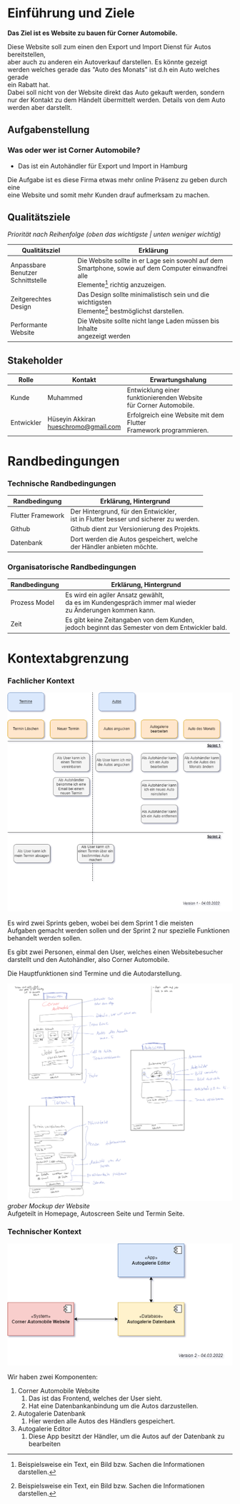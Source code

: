 # Einführung und Ziele

**Das Ziel ist es Website zu bauen für Corner Automobile.**

Diese Website soll zum einen den Export und Import Dienst für Autos bereitstellen,  
aber auch zu anderen ein Autoverkauf darstellen. Es könnte gezeigt   
werden welches gerade das "Auto des Monats" ist d.h ein Auto welches gerade  
ein Rabatt hat.  
Dabei soll nicht von der Website direkt das Auto gekauft werden, sondern  
nur der Kontakt zu dem Händelt übermittelt werden. Details von dem Auto  
werden aber darstellt.

## Aufgabenstellung

### Was oder wer ist Corner Automobile?

- Das ist ein Autohändler für Export und Import in Hamburg

Die Aufgabe ist es diese Firma etwas mehr online Präsenz zu geben durch eine  
eine Website und somit mehr Kunden drauf aufmerksam zu machen.

## Qualitätsziele

*Priorität nach Reihenfolge (oben das wichtigste | unten weniger wichtig)*

| Qualitätsziel | Erklärung |
| ----------- | ----------- |
| Anpassbare Benutzer <br> Schnittstelle | Die Website sollte in er Lage sein sowohl auf dem <br> Smartphone, sowie auf dem Computer einwandfrei alle <br> Elemente[^element] richtig anzuzeigen.| 
| Zeitgerechtes Design                    | Das Design sollte minimalistisch sein und die wichtigsten <br> Elemente[^element] bestmöglichst darstellen. |
| Performante Website                      | Die Website sollte nicht lange Laden müssen bis Inhalte <br> angezeigt werden|

[^element]: Beispielsweise ein Text, ein Bild bzw. Sachen die Informationen darstellen.

## Stakeholder

| Rolle | Kontakt | Erwartungshalung |
| ----------- | ----------- | -----------|
|Kunde|Muhammed|Entwicklung einer funktionierenden Website <br> für Corner Automobile.
|Entwickler|Hüseyin Akkiran <br> <hueschromo@gmail.com>| Erfolgreich eine Website mit dem Flutter <br> Framework programmieren.

# Randbedingungen

### Technische Randbedingungen

| Randbedingung | Erklärung, Hintergrund |
| ----------- | ----------- |
|Flutter Framework| Der Hintergrund, für den Entwickler, <br> ist in Flutter besser und sicherer zu werden.|
|Github| Github dient zur Versionierung des Projekts.|
|Datenbank|Dort werden die Autos gespeichert, welche<br> der Händler anbieten möchte.|

### Organisatorische Randbedingungen

| Randbedingung | Erklärung, Hintergrund |
| ----------- | ----------- |
|Prozess Model| Es wird ein agiler Ansatz gewählt, <br> da es im Kundengespräch immer mal wieder <br> zu Änderungen kommen kann.|
|Zeit|Es gibt keine Zeitangaben von dem Kunden, <br> jedoch beginnt das Semester von dem Entwickler bald.|

# Kontextabgrenzung
### Fachlicher Kontext
![User Story Board](./readme_images/Fachlicher_Kontextv1.drawio.png)

Es wird zwei Sprints geben, wobei bei dem Sprint 1 die meisten  
Aufgaben gemacht werden sollen und der Sprint 2 nur spezielle Funktionen  
behandelt werden sollen.  
  
Es gibt zwei Personen, einmal den User, welches einen Websitebesucher  
darstellt und den Autohändler, also Corner Automobile.  
  
Die Hauptfunktionen sind Termine und die Autodarstellung.  
  

![Website Mockup](./readme_images/Corner_Automobile-Website_Mockup_v1_04032022.png)
*grober Mockup der Website*  
Aufgeteilt in Homepage, Autoscreen Seite und Termin Seite.

### Technischer Kontext
![Technischer Kontext](./readme_images/Technischer_Kontextv2.drawio.png)

Wir haben zwei Komponenten:
1. Corner Automobile Website
   1. Das ist das Frontend, welches der User sieht.
   2. Hat eine Datenbankanbindung um die Autos darzustellen.
2. Autogalerie Datenbank
   1. Hier werden alle Autos des Händlers gespeichert.
3. Autogalerie Editor
   1. Diese App besitzt der Händler, um die Autos auf
   der Datenbank zu bearbeiten